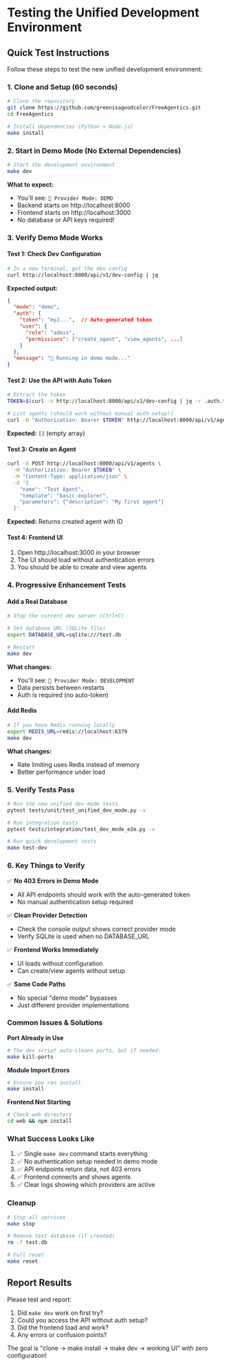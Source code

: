# Testing the Unified Development Environment

## Quick Test Instructions

Follow these steps to test the new unified development environment:

### 1. Clone and Setup (60 seconds)

```bash
# Clone the repository
git clone https://github.com/greenisagoodcolor/FreeAgentics.git
cd FreeAgentics

# Install dependencies (Python + Node.js)
make install
```

### 2. Start in Demo Mode (No External Dependencies)

```bash
# Start the development environment
make dev
```

**What to expect:**
- You'll see: `🎯 Provider Mode: DEMO`
- Backend starts on http://localhost:8000
- Frontend starts on http://localhost:3000
- No database or API keys required!

### 3. Verify Demo Mode Works

#### Test 1: Check Dev Configuration
```bash
# In a new terminal, get the dev config
curl http://localhost:8000/api/v1/dev-config | jq
```

**Expected output:**
```json
{
  "mode": "demo",
  "auth": {
    "token": "eyJ...",  // Auto-generated token
    "user": {
      "role": "admin",
      "permissions": ["create_agent", "view_agents", ...]
    }
  },
  "message": "🎯 Running in demo mode..."
}
```

#### Test 2: Use the API with Auto Token
```bash
# Extract the token
TOKEN=$(curl -s http://localhost:8000/api/v1/dev-config | jq -r .auth.token)

# List agents (should work without manual auth setup!)
curl -H "Authorization: Bearer $TOKEN" http://localhost:8000/api/v1/agents
```

**Expected:** `[]` (empty array)

#### Test 3: Create an Agent
```bash
curl -X POST http://localhost:8000/api/v1/agents \
  -H "Authorization: Bearer $TOKEN" \
  -H "Content-Type: application/json" \
  -d '{
    "name": "Test Agent",
    "template": "basic-explorer",
    "parameters": {"description": "My first agent"}
  }'
```

**Expected:** Returns created agent with ID

#### Test 4: Frontend UI
1. Open http://localhost:3000 in your browser
2. The UI should load without authentication errors
3. You should be able to create and view agents

### 4. Progressive Enhancement Tests

#### Add a Real Database
```bash
# Stop the current dev server (Ctrl+C)

# Set database URL (SQLite file)
export DATABASE_URL=sqlite:///test.db

# Restart
make dev
```

**What changes:**
- You'll see: `🔧 Provider Mode: DEVELOPMENT`
- Data persists between restarts
- Auth is required (no auto-token)

#### Add Redis
```bash
# If you have Redis running locally
export REDIS_URL=redis://localhost:6379
make dev
```

**What changes:**
- Rate limiting uses Redis instead of memory
- Better performance under load

### 5. Verify Tests Pass

```bash
# Run the new unified dev mode tests
pytest tests/unit/test_unified_dev_mode.py -v

# Run integration tests
pytest tests/integration/test_dev_mode_e2e.py -v

# Run quick development tests
make test-dev
```

### 6. Key Things to Verify

✅ **No 403 Errors in Demo Mode**
- All API endpoints should work with the auto-generated token
- No manual authentication setup required

✅ **Clean Provider Detection**
- Check the console output shows correct provider mode
- Verify SQLite is used when no DATABASE_URL

✅ **Frontend Works Immediately**
- UI loads without configuration
- Can create/view agents without setup

✅ **Same Code Paths**
- No special "demo mode" bypasses
- Just different provider implementations

### Common Issues & Solutions

**Port Already in Use**
```bash
# The dev script auto-cleans ports, but if needed:
make kill-ports
```

**Module Import Errors**
```bash
# Ensure you ran install
make install
```

**Frontend Not Starting**
```bash
# Check web directory
cd web && npm install
```

### What Success Looks Like

1. ✅ Single `make dev` command starts everything
2. ✅ No authentication setup needed in demo mode  
3. ✅ API endpoints return data, not 403 errors
4. ✅ Frontend connects and shows agents
5. ✅ Clear logs showing which providers are active

### Cleanup

```bash
# Stop all services
make stop

# Remove test database (if created)
rm -f test.db

# Full reset
make reset
```

## Report Results

Please test and report:
1. Did `make dev` work on first try?
2. Could you access the API without auth setup?
3. Did the frontend load and work?
4. Any errors or confusion points?

The goal is "clone → make install → make dev → working UI" with zero configuration!